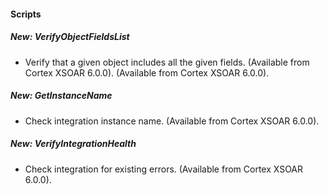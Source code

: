 
#### Scripts
##### New: VerifyObjectFieldsList
- Verify that a given object includes all the given fields. (Available from Cortex XSOAR 6.0.0). (Available from Cortex XSOAR 6.0.0).
##### New: GetInstanceName
- Check integration instance name. (Available from Cortex XSOAR 6.0.0).
##### New: VerifyIntegrationHealth
- Check integration for existing errors. (Available from Cortex XSOAR 6.0.0).
